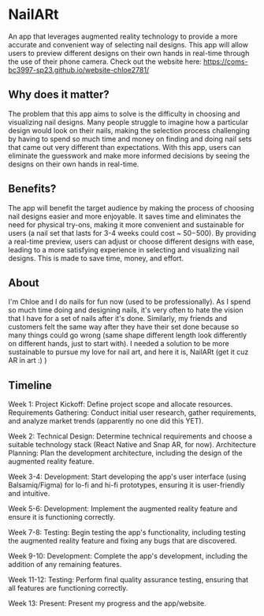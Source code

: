 NailARt
====================

An app that leverages augmented reality technology to provide a more accurate and convenient way of selecting nail designs.
This app will allow users to preview different designs on their own hands in real-time through the use of their phone camera.
Check out the website here: https://coms-bc3997-sp23.github.io/website-chloe2781/

## Why does it matter?

The problem that this app aims to solve is the difficulty in choosing and visualizing nail designs. Many people struggle to imagine how a particular design would look on their nails, making the selection process challenging by having to spend so much time and money on finding and doing nail sets that came out very different than expectations. With this app, users can eliminate the guesswork and make more informed decisions by seeing the designs on their own hands in real-time.

## Benefits?

The app will benefit the target audience by making the process of choosing nail designs easier and more enjoyable. It saves time and eliminates the need for physical try-ons, making it more convenient and sustainable for users (a nail set that lasts for 3-4 weeks could cost ~ $50-$500). By providing a real-time preview, users can adjust or choose different designs with ease, leading to a more satisfying experience in selecting and visualizing nail designs. This is made to save time, money, and effort.

## About

I'm Chloe and I do nails for fun now (used to be professionally). As I spend so much time doing and designing nails, it's very often to hate the vision that I have for a set of nails after it's done. Similarly, my friends and customers felt the same way after they have their set done because so many things could go wrong (same shape different length look differently on different hands, just to start with). I needed a solution to be more sustainable to pursue  my love for nail art, and here it is, NailARt (get it cuz AR in art :) )

## Timeline

Week 1:
Project Kickoff: Define project scope and allocate resources.
Requirements Gathering: Conduct initial user research, gather requirements, and analyze market trends (apparently no one did this YET).

Week 2:
Technical Design: Determine technical requirements and choose a suitable technology stack (React Native and Snap AR, for now).
Architecture Planning: Plan the development architecture, including the design of the augmented reality feature.

Week 3-4:
Development: Start developing the app's user interface (using Balsamiq/Figma) for lo-fi and hi-fi prototypes, ensuring it is user-friendly and intuitive.

Week 5-6:
Development: Implement the augmented reality feature and ensure it is functioning correctly.

Week 7-8:
Testing: Begin testing the app's functionality, including testing the augmented reality feature and fixing any bugs that are discovered.

Week 9-10:
Development: Complete the app's development, including the addition of any remaining features.

Week 11-12:
Testing: Perform final quality assurance testing, ensuring that all features are functioning correctly.

Week 13:
Present: Present my progress and the app/website.

